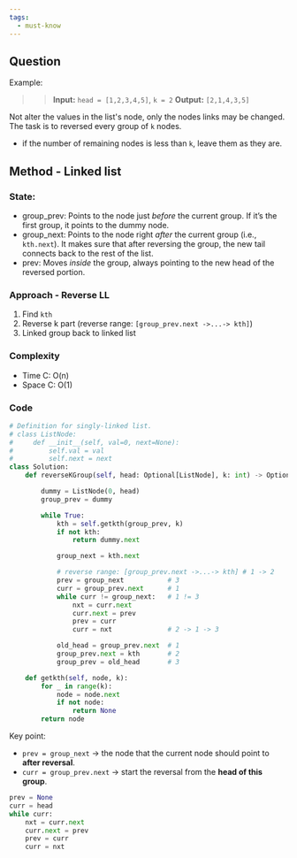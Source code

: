 ```yaml
---
tags:
  - must-know
---
```


## Question

Example:
>> **Input:** `head = [1,2,3,4,5]`, `k = 2` 
>> **Output:** `[2,1,4,3,5]`

Not alter the values in the list's node, only the nodes links may be changed.
The task is to reversed every group of `k` nodes.
- if the number of remaining nodes is less than `k`, leave them as they are.

## Method - Linked list
### State:
- group_prev: Points to the node just *before* the current group. If it’s the first group, it points to the dummy node.
- group_next: Points to the node right *after* the current group (i.e., `kth.next`). It makes sure that after reversing the group, the new tail connects back to the rest of the list.
- prev: Moves _inside_ the group, always pointing to the new head of the reversed portion.
### Approach - Reverse LL
1. Find `kth`
2. Reverse k part (reverse range: `[group_prev.next ->...-> kth]`)
3. Linked group back to linked list
### Complexity
- Time C: O(n)
- Space C: O(1)
### Code
```python
# Definition for singly-linked list.
# class ListNode:
#     def __init__(self, val=0, next=None):
#         self.val = val
#         self.next = next
class Solution:
    def reverseKGroup(self, head: Optional[ListNode], k: int) -> Optional[ListNode]:

        dummy = ListNode(0, head)
        group_prev = dummy

        while True:
            kth = self.getkth(group_prev, k)
            if not kth:
                return dummy.next

            group_next = kth.next

            # reverse range: [group_prev.next ->...-> kth] # 1 -> 2
            prev = group_next           # 3
            curr = group_prev.next      # 1
            while curr != group_next:   # 1 != 3
                nxt = curr.next
                curr.next = prev
                prev = curr
                curr = nxt              # 2 -> 1 -> 3

            old_head = group_prev.next  # 1
            group_prev.next = kth       # 2
            group_prev = old_head       # 3

    def getkth(self, node, k):
        for _ in range(k):
            node = node.next
            if not node:
                return None
        return node
```

Key point:
- `prev = group_next` -> the node that the current node should point to **after reversal**.
- `curr = group_prev.next` -> start the reversal from the **head of this group**.

```python
prev = None
curr = head
while curr:
    nxt = curr.next
    curr.next = prev
    prev = curr
    curr = nxt
```